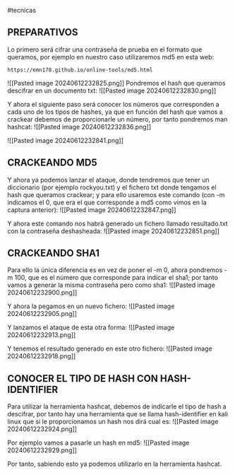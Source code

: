 #tecnicas 
## PREPARATIVOS
Lo primero será cifrar una contraseña de prueba en el formato que queramos, por ejemplo en nuestro caso utilizaremos md5 en esta web:
```
https://emn178.github.io/online-tools/md5.html
```

![[Pasted image 20240612232825.png]]
Pondremos el hash que queramos descifrar en un documento txt:
![[Pasted image 20240612232830.png]]

Y ahora el siguiente paso será conocer los números que corresponden a cada uno de los tipos de hashes, ya que en función del hash que vamos a crackear debemos de proporcionarle un número, por tanto pondremos man hashcat:
![[Pasted image 20240612232836.png]]

![[Pasted image 20240612232841.png]]
## CRACKEANDO MD5
Y ahora ya podemos lanzar el ataque, donde tendremos que tener un diccionario (por ejemplo rockyou.txt) y el fichero txt donde tengamos el hash que queramos crackear; y para ello usaremos este comando (con -m indicamos el 0, que era el que corresponde a md5 como vimos en la captura anterior):
![[Pasted image 20240612232847.png]]

Y ahora este comando nos habrá generado un fichero llamado resultado.txt con la contraseña deshasheada:
![[Pasted image 20240612232851.png]]
## CRACKEANDO SHA1
Para ello la única diferencia es en vez de poner el -m 0, ahora pondremos -m 100, que es el número que corresponde para indicar el sha1; por tanto vamos a generar la misma contraseña pero como sha1:
![[Pasted image 20240612232900.png]]

Y ahora la pegamos en un nuevo fichero:
![[Pasted image 20240612232905.png]]

Y lanzamos el ataque de esta otra forma:
![[Pasted image 20240612232913.png]]

Y tenemos el resultado generado en este otro fichero:
![[Pasted image 20240612232918.png]]

## CONOCER EL TIPO DE HASH CON HASH-IDENTIFIER
Para utilizar la herramienta hashcat, debemos de indicarle el tipo de hash a descifrar, por tanto hay una herramienta que se llama hash-identifier en kali linux que si le proporcionamos un hash nos dirá cual es:
![[Pasted image 20240612232924.png]]

Por ejemplo vamos a pasarle un hash en md5:
![[Pasted image 20240612232929.png]]

Por tanto, sabiendo esto ya podemos utilizarlo en la herramienta hashcat.